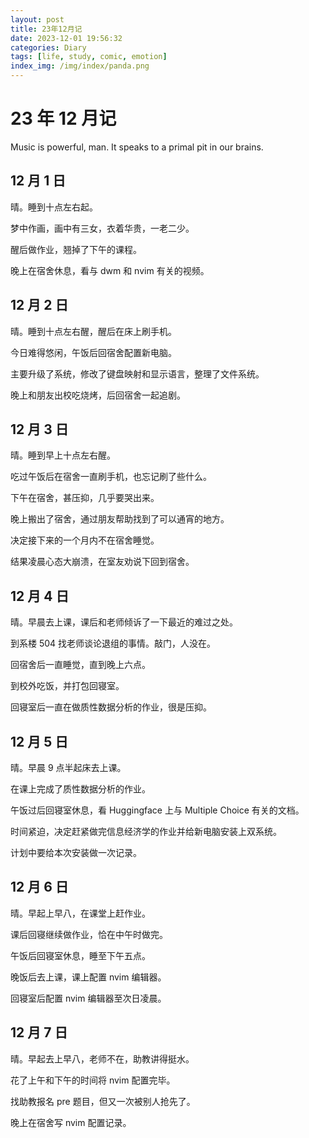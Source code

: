 ```yaml
---
layout: post
title: 23年12月记
date: 2023-12-01 19:56:32
categories: Diary
tags: [life, study, comic, emotion]
index_img: /img/index/panda.png
---
```


# 23 年 12 月记

Music is powerful, man. It speaks to a primal pit in our brains.

## 12 月 1 日

晴。睡到十点左右起。

梦中作画，画中有三女，衣着华贵，一老二少。

醒后做作业，翘掉了下午的课程。

晚上在宿舍休息，看与 dwm 和 nvim 有关的视频。

## 12 月 2 日

晴。睡到十点左右醒，醒后在床上刷手机。

今日难得悠闲，午饭后回宿舍配置新电脑。

主要升级了系统，修改了键盘映射和显示语言，整理了文件系统。

晚上和朋友出校吃烧烤，后回宿舍一起追剧。

## 12 月 3 日

晴。睡到早上十点左右醒。

吃过午饭后在宿舍一直刷手机，也忘记刷了些什么。

下午在宿舍，甚压抑，几乎要哭出来。

晚上搬出了宿舍，通过朋友帮助找到了可以通宵的地方。

决定接下来的一个月内不在宿舍睡觉。

结果凌晨心态大崩溃，在室友劝说下回到宿舍。

## 12 月 4 日

晴。早晨去上课，课后和老师倾诉了一下最近的难过之处。

到系楼 504 找老师谈论退组的事情。敲门，人没在。

回宿舍后一直睡觉，直到晚上六点。

到校外吃饭，并打包回寝室。

回寝室后一直在做质性数据分析的作业，很是压抑。

## 12 月 5 日

晴。早晨 9 点半起床去上课。

在课上完成了质性数据分析的作业。

午饭过后回寝室休息，看 Huggingface 上与 Multiple Choice 有关的文档。

时间紧迫，决定赶紧做完信息经济学的作业并给新电脑安装上双系统。

计划中要给本次安装做一次记录。

## 12 月 6 日

晴。早起上早八，在课堂上赶作业。

课后回寝继续做作业，恰在中午时做完。

午饭后回寝室休息，睡至下午五点。

晚饭后去上课，课上配置 nvim 编辑器。

回寝室后配置 nvim 编辑器至次日凌晨。

## 12 月 7 日

晴。早起去上早八，老师不在，助教讲得挺水。

花了上午和下午的时间将 nvim 配置完毕。

找助教报名 pre 题目，但又一次被别人抢先了。

晚上在宿舍写 nvim 配置记录。
